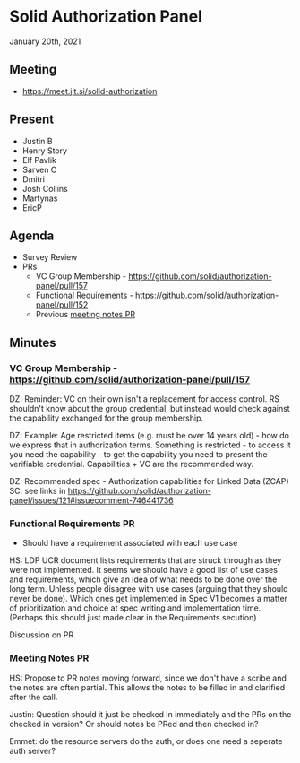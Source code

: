 # Solid Authorization Panel
January 20th, 2021

## Meeting
- https://meet.jit.si/solid-authorization

## Present

- Justin B
- Henry Story
- Elf Pavlik
- Sarven C
- Dmitri
- Josh Collins
- Martynas
- EricP

## Agenda

- Survey Review
- PRs
    - VC Group Membership - https://github.com/solid/authorization-panel/pull/157
    - Functional Requirements - https://github.com/solid/authorization-panel/pull/152
    - Previous [meeting notes PR](https://github.com/solid/authorization-panel/pull/158)


## Minutes

### VC Group Membership - https://github.com/solid/authorization-panel/pull/157

DZ: Reminder: VC on their own isn't a replacement for access control. RS shouldn't know about the group credential, but instead would check against the capability exchanged for the group membership.

DZ: Example: Age restricted items (e.g. must be over 14 years old) - how do we express that in authorization terms. Something is restricted - to access it you need the capability - to get the capability you need to present the verifiable credential. Capabilities + VC are the recommended way.

DZ: Recommended spec - Authorization capabilities for Linked Data (ZCAP)
SC: see links in https://github.com/solid/authorization-panel/issues/121#issuecomment-746441736

### Functional Requirements PR

- Should have a requirement associated with each use case
 
HS: LDP UCR document lists requirements that are struck through as they were not implemented. 
It seems we should have a good list of use cases and requirements, which give an idea of what needs to be done over the long term. Unless people disagree with use cases (arguing that they should never be done). Which ones get implemented in Spec V1 becomes a matter of prioritization and choice at spec writing and implementation time. 
(Perhaps this should just made clear in the Requirements secution)

Discussion on PR 

### Meeting Notes PR

HS: Propose to PR notes moving forward, since we don't have a scribe and the notes are often partial. This allows the notes to be filled in and clarified after the call. 

Justin: Question should it just be checked in immediately and the PRs on the checked in version? Or should notes be PRed and then checked in?

Emmet: do the resource servers do the auth, or does one need a seperate auth server?

